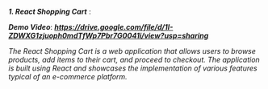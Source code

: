 ***1. React Shopping Cart*** :

   ***Demo Video***: ***https://drive.google.com/file/d/1I-ZDWXG1zjuoph0mdTfWp7Pbr7G0041i/view?usp=sharing***

*The React Shopping Cart is a web application that allows users to browse products, add items to their cart, and proceed to checkout. The application is built using React and showcases the implementation of various features typical of an e-commerce platform.*
